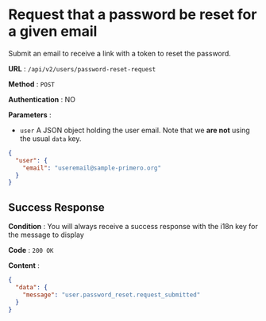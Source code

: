 <!-- Copyright (c) 2014 - 2023 UNICEF. All rights reserved. -->

# Request that a password be reset for a given email

Submit an email to receive a link with a token to reset the password.

**URL** : `/api/v2/users/password-reset-request`

**Method** : `POST`

**Authentication** : NO

**Parameters** :

* `user` A JSON object holding the user email. Note that we **are not** using the usual `data` key.

```json
{
  "user": {
    "email": "useremail@sample-primero.org"
  }
}
```

## Success Response

**Condition** : You will always receive a success response with the i18n key for the message to display

**Code** : `200 OK`

**Content** :

```json
{
  "data": {
    "message": "user.password_reset.request_submitted"
  }
}
```

